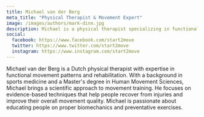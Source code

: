 ```yaml
---
title: Michael van der Berg
meta_title: "Physical Therapist & Movement Expert"
image: /images/authors/mark-dinn.jpg
description: Michael is a physical therapist specializing in functional movement patterns and rehabilitation techniques.
social:
  facebook: https://www.facebook.com/start2move
  twitter: https://www.twitter.com/start2move
  instagram: https://www.instagram.com/start2move
---
```


Michael van der Berg is a Dutch physical therapist with expertise in functional movement patterns and rehabilitation. With a background in sports medicine and a Master's degree in Human Movement Sciences, Michael brings a scientific approach to movement training. He focuses on evidence-based techniques that help people recover from injuries and improve their overall movement quality. Michael is passionate about educating people on proper biomechanics and preventative exercises.
